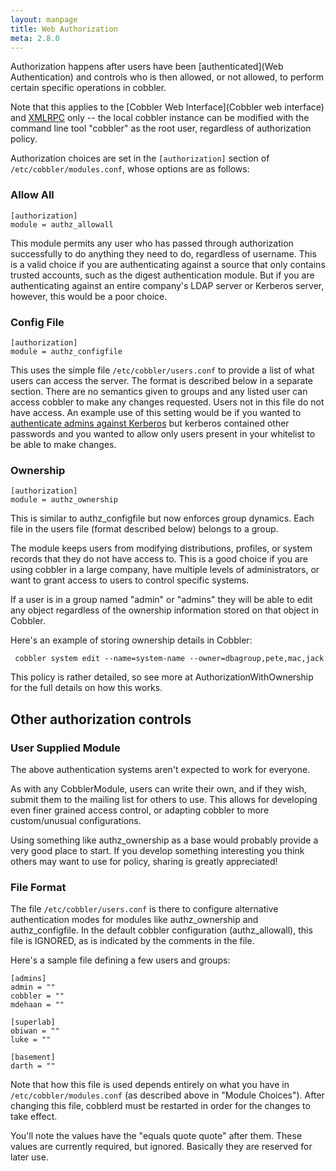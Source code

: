 ```yaml
---
layout: manpage
title: Web Authorization
meta: 2.8.0
---
```


Authorization happens after users have been [authenticated](Web Authentication) and controls who is then allowed, or not
allowed, to perform certain specific operations in cobbler.

Note that this applies to the [Cobbler Web Interface](Cobbler web interface) and [XMLRPC](XmlRpc) only -- the local
cobbler instance can be modified with the command line tool "cobbler" as the root user, regardless of authorization
policy.

Authorization choices are set in the `[authorization]` section of `/etc/cobbler/modules.conf`, whose options are as
follows:

### Allow All ###

    [authorization]
    module = authz_allowall

This module permits any user who has passed through authorization successfully to do anything they need to do,
regardless of username.  This is a valid choice if you are authenticating against a source that only contains trusted
accounts, such as the digest authentication module.  But if you are authenticating against an entire company's LDAP
server or Kerberos server, however, this would be a poor choice.

### Config File

    [authorization]
    module = authz_configfile

This uses the simple file `/etc/cobbler/users.conf` to provide a list of what users can access the server. The format is
described below in a separate section. There are no semantics given to groups and any listed user can access cobbler to
make any changes requested. Users not in this file do not have access. An example use of this setting would be if you
wanted to [authenticate admins against Kerberos](Kerberos) but kerberos contained other passwords and you wanted to
allow only users present in your whitelist to be able to make changes.

### Ownership

    [authorization]
    module = authz_ownership

This is similar to authz_configfile but now enforces group dynamics. Each file in the users file (format described
below) belongs to a group.  

The module keeps users from modifying distributions, profiles, or system records that they do not have access to. This
is a good choice if you are using cobbler in a large company, have multiple levels of administrators, or want to grant
access to users to control specific systems.

If a user is in a group named "admin" or "admins" they will be able to edit any object regardless of the ownership
information stored on that object in Cobbler.

Here's an example of storing ownership details in Cobbler:

     cobbler system edit --name=system-name --owner=dbagroup,pete,mac,jack

This policy is rather detailed, so see more at AuthorizationWithOwnership for the full details on how this works.

## Other authorization controls

### User Supplied Module 

The above authentication systems aren't expected to work for everyone.

As with any CobblerModule, users can write their own, and if they wish, submit them to the mailing list for others to
use. This allows for developing even finer grained access control, or adapting cobbler to more custom/unusual
configurations.

Using something like authz_ownership as a base would probably provide a very good place to start.  If you develop
something interesting you think others may want to use for policy, sharing is greatly appreciated!

### File Format

The file `/etc/cobbler/users.conf` is there to configure alternative authentication modes for modules like
authz_ownership and authz_configfile.  In the default cobbler configuration (authz_allowall), this file is IGNORED, as
is indicated by the comments in the file. 

Here's a sample file defining a few users and groups:

    [admins]
    admin = ""
    cobbler = ""
    mdehaan = ""

    [superlab]
    obiwan = ""
    luke = ""

    [basement]
    darth = ""


Note that how this file is used depends entirely on what you have in `/etc/cobbler/modules.conf` (as described above in "Module Choices").   After changing this file, cobblerd must be restarted in order for the changes to take effect.

You'll note the values have the "equals quote quote" after them.  These values are currently required, but ignored.  Basically they are reserved
for later use.

